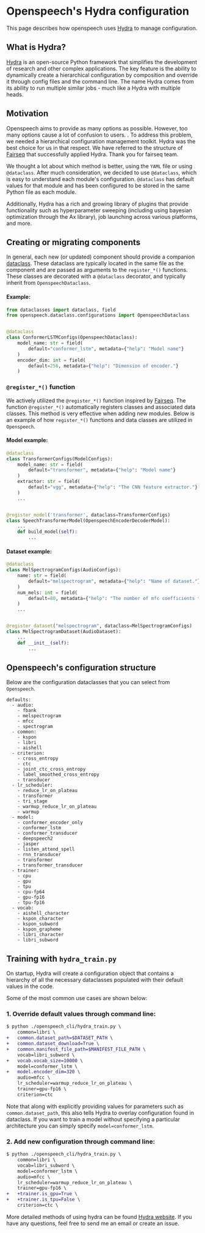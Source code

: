# Openspeech's Hydra configuration

This page describes how openspeech uses [Hydra](https://github.com/facebookresearch/hydra) to manage configuration.

## What is Hydra?

[Hydra](https://github.com/facebookresearch/hydra) is an open-source Python framework that simplifies the development of research and other complex applications. The key feature is the ability to dynamically create a hierarchical configuration by composition and override it through config files and the command line. The name Hydra comes from its ability to run multiple similar jobs - much like a Hydra with multiple heads.

## Motivation

Openspeech aims to provide as many options as possible. However, too many options cause a lot of confusion to users.
. To address this problem, we needed a hierarchical configuration management toolkit.
Hydra was the best choice for us in that respect. We have referred to the structure of [Fairseq](https://github.com/pytorch/fairseq) that successfully applied Hydra.
Thank you for fairseq team.

We thought a lot about which method is better, using the `YAML` file or using `@dataclass`.
After much consideration, we decided to use `@dataclass`, which is easy to understand each module's configuration.
`@dataclass` has default values for that module and has been configured to be stored in the same Python file as each module.

Additionally, Hydra has a rich and growing library of plugins that provide functionality such as hyperparameter sweeping (including using bayesian optimization through the Ax library), job launching across various platforms, and more.

## Creating or migrating components

In general, each new (or updated) component should provide a companion [dataclass](https://www.python.org/dev/peps/pep-0557/).
These dataclass are typically located in the same file as the component and are passed as arguments to the `register_*()` functions.
These classes are decorated with a `@dataclass` decorator, and typically inherit from `OpenspeechDataclass`.


#### Example:

```python
from dataclasses import dataclass, field
from openspeech.dataclass.configurations import OpenspeechDataclass


@dataclass
class ConformerLSTMConfigs(OpenspeechDataclass):
    model_name: str = field(
        default="conformer_lstm", metadata={"help": "Model name"}
    )
    encoder_dim: int = field(
        default=256, metadata={"help": "Dimension of encoder."}
    )
```

### `@register_*()` function

We actively utilized the `@register_*()` function inspired by [Fairseq](https://github.com/pytorch/fairseq).
The function `@register_*()` automatically registers classes and associated data classes.
This method is very effective when adding new modules.
Below is an example of how `register_*()` functions and data classes are utilized in `Openspeech`.

#### Model example:
```python
@dataclass
class TransformerConfigs(ModelConfigs):
    model_name: str = field(
        default="transformer", metadata={"help": "Model name"}
    )
    extractor: str = field(
        default="vgg", metadata={"help": "The CNN feature extractor."}
    )
    ...


@register_model('transformer', dataclass=TransformerConfigs)
class SpeechTransformerModel(OpenspeechEncoderDecoderModel):
    ...
    def build_model(self):
        ...
```

#### Dataset example:
```python
@dataclass
class MelSpectrogramConfigs(AudioConfigs):
    name: str = field(
        default="melspectrogram", metadata={"help": "Name of dataset."}
    )
    num_mels: int = field(
        default=80, metadata={"help": "The number of mfc coefficients to retain."}
    )
    ...


@register_dataset("melspectrogram", dataclass=MelSpectrogramConfigs)
class MelSpectrogramDataset(AudioDataset):
    ...
    def __init__(self):
        ...
```

## Openspeech's configuration structure

Below are the configuration dataclasses that you can select from `Openspeech`.

```
defaults:
  - audio:
    - fbank
    - melspectrogram
    - mfcc
    - spectrogram
  - common:
    - kspon
    - libri
    - aishell
  - criterion:
    - cross_entropy
    - ctc
    - joint_ctc_cross_entropy
    - label_smoothed_cross_entropy
    - transducer
  - lr_scheduler:
    - reduce_lr_on_plateau
    - transformer
    - tri_stage
    - warmup_reduce_lr_on_plateau
    - warmup
  - model:
    - conformer_encoder_only
    - conformer_lstm
    - conformer_transducer
    - deepspeech2
    - jasper
    - listen_attend_spell
    - rnn_transducer
    - transformer
    - transformer_transducer
  - trainer:
    - cpu
    - gpu
    - tpu
    - cpu-fp64
    - gpu-fp16
    - tpu-fp16
  - vocab:
    - aishell_character
    - kspon_character
    - kspon_subword
    - kspon_grapheme
    - libri_character
    - libri_subword
```

## Training with `hydra_train.py`

On startup, Hydra will create a configuration object that contains a hierarchy of all the necessary dataclasses populated with their default values in the code.

Some of the most common use cases are shown below:

### 1. Override default values through command line:

```diff
$ python ./openspeech_cli/hydra_train.py \
    common=libri \
+   common.dataset_path=$DATASET_PATH \
+   common.dataset_download=True \
+   common.manifest_file_path=$MANIFEST_FILE_PATH \
    vocab=libri_subword \
+   vocab.vocab_size=10000 \
    model=conformer_lstm \
+   model.encoder_dim=320 \
    audio=mfcc \
    lr_scheduler=warmup_reduce_lr_on_plateau \
    trainer=gpu-fp16 \
    criterion=ctc
```

Note that along with explicitly providing values for parameters such as `common.dataset_path`, this also tells Hydra to overlay configuration found in dataclass.
If you want to train a model without specifying a particular architecture you can simply specify `model=conformer_lstm`.

### 2. Add new configuration through command line:

```diff
$ python ./openspeech_cli/hydra_train.py \
    common=libri \
    vocab=libri_subword \
    model=conformer_lstm \
    audio=mfcc \
    lr_scheduler=warmup_reduce_lr_on_plateau \
    trainer=gpu-fp16 \
+   +trainer.is_gpu=True \
+   +trainer.is_tpu=False \
    criterion=ctc \
```

More detailed methods of using hydra can be found [Hydra website](https://hydra.cc/). If you have any questions, feel free to send me an email or create an issue.